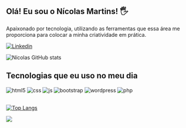 ## Olá! Eu sou o Nícolas Martins! 🖐️

Apaixonado por tecnologia, utilizando as ferramentas que essa área me proporciona para colocar a minha criatividade em prática.

[![Linkedin](https://img.shields.io/badge/LinkedIn-0077B5?style=for-the-badge&logo=linkedin&logoColor=white)](https://www.linkedin.com/in/dev-nicolas-martins/)

![Nícolas GitHub stats](https://github-readme-stats.vercel.app/api?username=devnicolasmartins&theme=dracula&count_private=true)

## Tecnologias que eu uso no meu dia

<div style="display: inline_block">
  <img align="center" alt="html5" src="https://img.shields.io/badge/HTML5-E34F26?style=for-the-badge&logo=html5&logoColor=white" />
  <img align="center" alt="css" src="https://img.shields.io/badge/CSS3-1572B6?style=for-the-badge&logo=css3&logoColor=white" />
  <img align="center" alt="js" src="https://img.shields.io/badge/JavaScript-F7DF1E?style=for-the-badge&logo=javascript&logoColor=black" />
  <img align="center" alt="bootstrap" src="https://img.shields.io/badge/bootstrap-%23563D7C.svg?style=for-the-badge&logo=bootstrap&logoColor=white" />
  <img align="center" alt="wordpress" src="https://img.shields.io/badge/WordPress-%23117AC9.svg?style=for-the-badge&logo=WordPress&logoColor=white" />
  <img align="center" alt="php" src="https://img.shields.io/badge/php-%23777BB4.svg?style=for-the-badge&logo=php&logoColor=white" />
</div><br/>

[![Top Langs](https://github-readme-stats.vercel.app/api/top-langs/?username=devnicolasmartins&layout=compact)](https://github.com/anuraghazra/github-readme-stats)


<a href="https://github.com/devnicolasmartins/Portfolio-Ratisbone">
  <img align="center" src="https://github-readme-stats.vercel.app/api/pin/?username=devnicolasmartins&repo=Portfolio-Ratisbone" />
</a>

